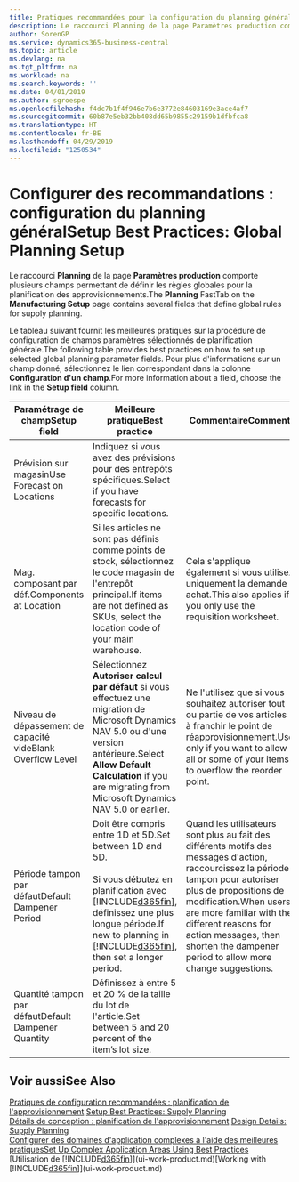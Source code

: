 ```yaml
---
title: Pratiques recommandées pour la configuration du planning général | Microsoft Docs
description: Le raccourci Planning de la page Paramètres production comporte plusieurs champs permettant de définir les règles globales pour la planification des approvisionnements.
author: SorenGP
ms.service: dynamics365-business-central
ms.topic: article
ms.devlang: na
ms.tgt_pltfrm: na
ms.workload: na
ms.search.keywords: ''
ms.date: 04/01/2019
ms.author: sgroespe
ms.openlocfilehash: f4dc7b1f4f946e7b6e3772e84603169e3ace4af7
ms.sourcegitcommit: 60b87e5eb32bb408dd65b9855c29159b1dfbfca8
ms.translationtype: HT
ms.contentlocale: fr-BE
ms.lasthandoff: 04/29/2019
ms.locfileid: "1250534"
---
```

# <a name="setup-best-practices-global-planning-setup"></a><span data-ttu-id="fc708-103">Configurer des recommandations : configuration du planning général</span><span class="sxs-lookup"><span data-stu-id="fc708-103">Setup Best Practices: Global Planning Setup</span></span>
<span data-ttu-id="fc708-104">Le raccourci **Planning** de la page **Paramètres production** comporte plusieurs champs permettant de définir les règles globales pour la planification des approvisionnements.</span><span class="sxs-lookup"><span data-stu-id="fc708-104">The **Planning** FastTab on the **Manufacturing Setup** page contains several fields that define global rules for supply planning.</span></span>  

 <span data-ttu-id="fc708-105">Le tableau suivant fournit les meilleures pratiques sur la procédure de configuration de champs paramètres sélectionnés de planification générale.</span><span class="sxs-lookup"><span data-stu-id="fc708-105">The following table provides best practices on how to set up selected global planning parameter fields.</span></span> <span data-ttu-id="fc708-106">Pour plus d'informations sur un champ donné, sélectionnez le lien correspondant dans la colonne **Configuration d'un champ**.</span><span class="sxs-lookup"><span data-stu-id="fc708-106">For more information about a field, choose the link in the **Setup field** column.</span></span>  

|<span data-ttu-id="fc708-107">Paramétrage de champ</span><span class="sxs-lookup"><span data-stu-id="fc708-107">Setup field</span></span>|<span data-ttu-id="fc708-108">Meilleure pratique</span><span class="sxs-lookup"><span data-stu-id="fc708-108">Best practice</span></span>|<span data-ttu-id="fc708-109">Commentaire</span><span class="sxs-lookup"><span data-stu-id="fc708-109">Comment</span></span>|  
|-----------------|-------------------|-------------|  
|<span data-ttu-id="fc708-110">Prévision sur magasin</span><span class="sxs-lookup"><span data-stu-id="fc708-110">Use Forecast on Locations</span></span>|<span data-ttu-id="fc708-111">Indiquez si vous avez des prévisions pour des entrepôts spécifiques.</span><span class="sxs-lookup"><span data-stu-id="fc708-111">Select if you have forecasts for specific locations.</span></span>||  
|<span data-ttu-id="fc708-112">Mag. composant par déf.</span><span class="sxs-lookup"><span data-stu-id="fc708-112">Components at Location</span></span>|<span data-ttu-id="fc708-113">Si les articles ne sont pas définis comme points de stock, sélectionnez le code magasin de l'entrepôt principal.</span><span class="sxs-lookup"><span data-stu-id="fc708-113">If items are not defined as SKUs, select the location code of your main warehouse.</span></span>|<span data-ttu-id="fc708-114">Cela s'applique également si vous utilisez uniquement la demande achat.</span><span class="sxs-lookup"><span data-stu-id="fc708-114">This also applies if you only use the requisition worksheet.</span></span>|  
|<span data-ttu-id="fc708-115">Niveau de dépassement de capacité vide</span><span class="sxs-lookup"><span data-stu-id="fc708-115">Blank Overflow Level</span></span>|<span data-ttu-id="fc708-116">Sélectionnez **Autoriser calcul par défaut** si vous effectuez une migration de Microsoft Dynamics NAV 5.0 ou d'une version antérieure.</span><span class="sxs-lookup"><span data-stu-id="fc708-116">Select **Allow Default Calculation** if you are migrating from Microsoft Dynamics NAV 5.0 or earlier.</span></span>|<span data-ttu-id="fc708-117">Ne l'utilisez que si vous souhaitez autoriser tout ou partie de vos articles à franchir le point de réapprovisionnement.</span><span class="sxs-lookup"><span data-stu-id="fc708-117">Use only if you want to allow all or some of your items to overflow the reorder point.</span></span>|  
|<span data-ttu-id="fc708-118">Période tampon par défaut</span><span class="sxs-lookup"><span data-stu-id="fc708-118">Default Dampener Period</span></span>|<span data-ttu-id="fc708-119">Doit être compris entre 1D et 5D.</span><span class="sxs-lookup"><span data-stu-id="fc708-119">Set between 1D and 5D.</span></span><br /><br /> <span data-ttu-id="fc708-120">Si vous débutez en planification avec [!INCLUDE[d365fin](includes/d365fin_md.md)], définissez une plus longue période.</span><span class="sxs-lookup"><span data-stu-id="fc708-120">If new to planning in [!INCLUDE[d365fin](includes/d365fin_md.md)], then set a longer period.</span></span>|<span data-ttu-id="fc708-121">Quand les utilisateurs sont plus au fait des différents motifs des messages d'action, raccourcissez la période tampon pour autoriser plus de propositions de modification.</span><span class="sxs-lookup"><span data-stu-id="fc708-121">When users are more familiar with the different reasons for action messages, then shorten the dampener period to allow more change suggestions.</span></span>|  
|<span data-ttu-id="fc708-122">Quantité tampon par défaut</span><span class="sxs-lookup"><span data-stu-id="fc708-122">Default Dampener Quantity</span></span>|<span data-ttu-id="fc708-123">Définissez à entre 5 et 20 % de la taille du lot de l'article.</span><span class="sxs-lookup"><span data-stu-id="fc708-123">Set between 5 and 20 percent of the item’s lot size.</span></span>||  

## <a name="see-also"></a><span data-ttu-id="fc708-124">Voir aussi</span><span class="sxs-lookup"><span data-stu-id="fc708-124">See Also</span></span>  
 <span data-ttu-id="fc708-125">[Pratiques de configuration recommandées : planification de l'approvisionnement](setup-best-practices-supply-planning.md) </span><span class="sxs-lookup"><span data-stu-id="fc708-125">[Setup Best Practices: Supply Planning](setup-best-practices-supply-planning.md) </span></span>  
 <span data-ttu-id="fc708-126">[Détails de conception : planification de l'approvisionnement](design-details-supply-planning.md) </span><span class="sxs-lookup"><span data-stu-id="fc708-126">[Design Details: Supply Planning](design-details-supply-planning.md) </span></span>  
 [<span data-ttu-id="fc708-127">Configurer des domaines d'application complexes à l'aide des meilleures pratiques</span><span class="sxs-lookup"><span data-stu-id="fc708-127">Set Up Complex Application Areas Using Best Practices</span></span>](set-up-complex-application-areas-using-best-practices.md)  
 <span data-ttu-id="fc708-128">[Utilisation de [!INCLUDE[d365fin](includes/d365fin_md.md)]](ui-work-product.md)</span><span class="sxs-lookup"><span data-stu-id="fc708-128">[Working with [!INCLUDE[d365fin](includes/d365fin_md.md)]](ui-work-product.md)</span></span>
